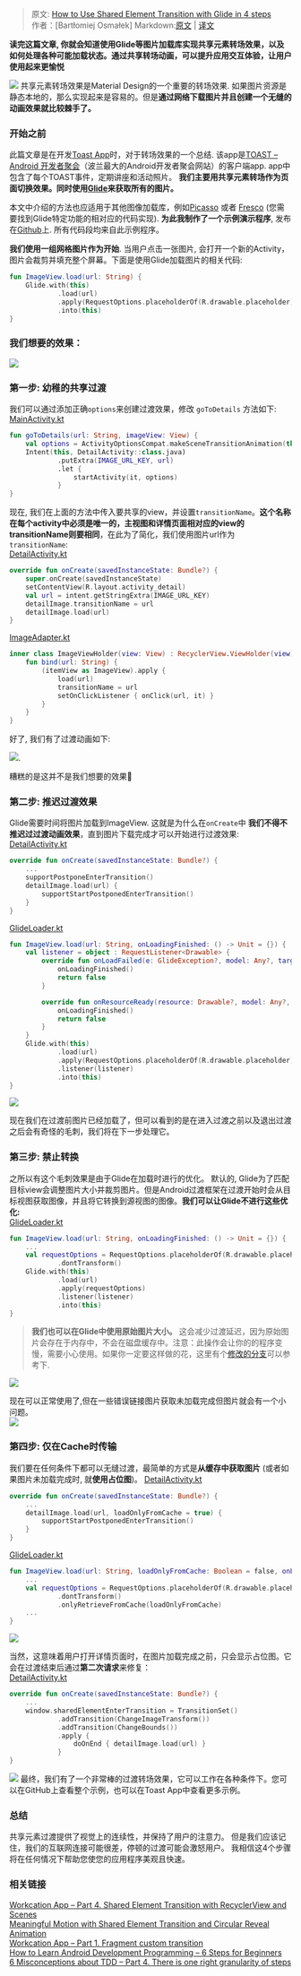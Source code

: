 > 原文: [How to Use Shared Element Transition with Glide in 4 steps](https://www.thedroidsonroids.com/blog/how-to-use-shared-element-transition-with-glide-in-4-steps)  
> 作者：[Bartłomiej Osmałek]
> Markdown:[原文](https://github.com/iamyours/Translation/blob/master/en/2.How%20to%20Use%20Shared%20Element%20Transition%20with%20Glide%20in%204%20steps.md) | [译文](https://github.com/iamyours/Translation/blob/master/zh/2.%E5%9B%9B%E6%AD%A5%E9%80%9A%E8%BF%87Glide%E5%AE%9E%E7%8E%B0%E5%85%B1%E4%BA%AB%E5%85%83%E7%B4%A0%E8%BD%AC%E5%9C%BA%E6%95%88%E6%9E%9C.md)


**读完这篇文章, 你就会知道使用Glide等图片加载库实现共享元素转场效果，以及如何处理各种可能加载状态。通过共享转场动画，可以提升应用交互体验，让用户使用起来更愉悦**  

![](https://www.thedroidsonroids.com/wp-content/uploads/2018/03/Glide-blogpost-e1523968204264-750x375.jpg)
共享元素转场效果是Material Design的一个重要的转场效果. 如果图片资源是静态本地的，那么实现起来是容易的。但是**通过网络下载图片并且创建一个无缝的动画效果就比较棘手了。**

### 开始之前
此篇文章是在开发[Toast App](https://play.google.com/store/apps/details?id=pl.droidsonroids.toast)时，对于转场效果的一个总结. 该app是[TOAST – Android 开发者聚会](https://www.facebook.com/toastwroclaw/)（波兰最大的Android开发者聚会网站）的客户端app. app中包含了每个TOAST事件，定期讲座和活动照片。 **我们主要用共享元素转场作为页面切换效果。同时使用[Glide](https://bumptech.github.io/glide/)来获取所有的图片。**

本文中介绍的方法也应适用于其他图像加载库，例如[Picasso](https://square.github.io/picasso/) 或者 [Fresco](http://frescolib.org/) (您需要找到Glide特定功能的相对应的代码实现). **为此我制作了一个示例演示程序**, 发布在[Github](Github)上. 所有代码段均来自此示例程序。 

**我们使用一组网格图片作为开始**. 当用户点击一张图片, 会打开一个新的Activity，图片会裁剪并填充整个屏幕。下面是使用Glide加载图片的相关代码:

``` kotlin
fun ImageView.load(url: String) {
    Glide.with(this)
            .load(url)
            .apply(RequestOptions.placeholderOf(R.drawable.placeholder))
            .into(this)
}
```
### 我们想要的效果：
![](https://media.giphy.com/media/pb1pyVi9DnfVi0KZsE/giphy.gif) 

### 第一步: 幼稚的共享过渡
我们可以通过添加正确`options`来创建过渡效果，修改 `goToDetails` 方法如下:  
[MainActivity.kt](https://gist.github.com/Nonda95/53e7b976e77c7adcba53f1c3ca19a174#file-mainactivity-kt)
``` kotlin
fun goToDetails(url: String, imageView: View) {
    val options = ActivityOptionsCompat.makeSceneTransitionAnimation(this, imageView, imageView.transitionName).toBundle()
    Intent(this, DetailActivity::class.java)
            .putExtra(IMAGE_URL_KEY, url)
            .let {
                startActivity(it, options)
            }
}
```

现在, 我们在上面的方法中传入要共享的view，并设置`transitionName`。**这个名称在每个activity中必须是唯一的，主视图和详情页面相对应的view的transitionName则要相同**，在此为了简化，我们使用图片url作为`transitionName`:  
[DetailActivity.kt](https://gist.github.com/Nonda95/22c4206ee838bb483b782285d7f92e61#file-detailactivity-kt)
``` kotlin
override fun onCreate(savedInstanceState: Bundle?) {
    super.onCreate(savedInstanceState)
    setContentView(R.layout.activity_detail)
    val url = intent.getStringExtra(IMAGE_URL_KEY)
    detailImage.transitionName = url
    detailImage.load(url)
}
```
[ImageAdapter.kt](https://gist.github.com/Nonda95/22c4206ee838bb483b782285d7f92e61#file-imageadapter-kt)
``` kotlin
inner class ImageViewHolder(view: View) : RecyclerView.ViewHolder(view) {
    fun bind(url: String) {
        (itemView as ImageView).apply {
            load(url)
            transitionName = url
            setOnClickListener { onClick(url, it) }
        }
    }
}
```
好了, 我们有了过渡动画如下:  

![](https://media.giphy.com/media/B2TTV3XNP9nnlGS19d/giphy.gif). 

糟糕的是这并不是我们想要的效果🙁  

### 第二步: 推迟过渡效果
Glide需要时间将图片加载到ImageView. 这就是为什么在`onCreate`中 **我们不得不推迟过过渡动画效果**，直到图片下载完成才可以开始进行过渡效果:
[DetailActivity.kt](https://gist.github.com/Nonda95/29a4904be147ddb3466a628c649a88c3#file-detailactivity-kt)
``` kotlin
override fun onCreate(savedInstanceState: Bundle?) {
    ...
    supportPostponeEnterTransition()
    detailImage.load(url) {
        supportStartPostponedEnterTransition()
    }
}
```
[GlideLoader.kt](https://gist.github.com/Nonda95/29a4904be147ddb3466a628c649a88c3#file-glideloader-kt)
``` kotlin
fun ImageView.load(url: String, onLoadingFinished: () -> Unit = {}) {
    val listener = object : RequestListener<Drawable> {
        override fun onLoadFailed(e: GlideException?, model: Any?, target: Target<Drawable>?, isFirstResource: Boolean): Boolean {
            onLoadingFinished()
            return false
        }

        override fun onResourceReady(resource: Drawable?, model: Any?, target: Target<Drawable>?, dataSource: DataSource?, isFirstResource: Boolean): Boolean {
            onLoadingFinished()
            return false
        }
    }
    Glide.with(this)
            .load(url)
            .apply(RequestOptions.placeholderOf(R.drawable.placeholder))
            .listener(listener)
            .into(this)
}
```
![](https://media.giphy.com/media/1mgP2w8cu8b5vxsdUY/giphy.gif)

现在我们在过渡前图片已经加载了，但可以看到的是在进入过渡之前以及退出过渡之后会有奇怪的毛刺，我们将在下一步处理它。  

### 第三步: 禁止转换

之所以有这个毛刺效果是由于Glide在加载时进行的优化。 默认的, Glide为了匹配目标view会调整图片大小并裁剪图片。但是Android过渡框架在过渡开始时会从目标视图获取图像，并且将它转换到源视图的图像。**我们可以让Glide不进行这些优化:**   
[GlideLoader.kt](https://gist.github.com/Nonda95/2942cc419a9ad0f7c01eb6229be35ed8#file-glideloader-kt)
``` kotlin
fun ImageView.load(url: String, onLoadingFinished: () -> Unit = {}) {
    ...
    val requestOptions = RequestOptions.placeholderOf(R.drawable.placeholder)
            .dontTransform()
    Glide.with(this)
            .load(url)
            .apply(requestOptions)
            .listener(listener)
            .into(this)
}
```

> **我们也可以在Glide中使用原始图片大小。** 这会减少过渡延迟，因为原始图片会存在于内存中，不会在磁盘缓存中。注意：此操作会让你的的程序变慢，需要小心使用。如果你一定要这样做的花，这里有个[修改的分支](https://github.com/DroidsOnRoids/GlideSharedTransition/tree/orginal-size)可以参考下.   

![](https://media.giphy.com/media/PKL7wWhDf0j8RbphHz/giphy.gif)

现在可以正常使用了,但在一些错误链接图片获取未加载完成但图片就会有一个小问题。    
![](https://media.giphy.com/media/1kTNPRQBPG9GJinzaP/giphy.gif)

### 第四步: 仅在Cache时传输
我们要在任何条件下都可以无缝过渡，最简单的方式是**从缓存中获取图片** (或者如果图片未加载完成时, 就**使用占位图**)。
[DetailActivity.kt](https://gist.github.com/Nonda95/145c9cfae9780a85d8a3f60c35853aed#file-detailactivity-kt)
``` kotlin
override fun onCreate(savedInstanceState: Bundle?) {
    ...
    detailImage.load(url, loadOnlyFromCache = true) {
        supportStartPostponedEnterTransition()
    }
}
```
[GlideLoader.kt](https://gist.github.com/Nonda95/145c9cfae9780a85d8a3f60c35853aed#file-glideloader-kt)
``` kotlin
fun ImageView.load(url: String, loadOnlyFromCache: Boolean = false, onLoadingFinished: () -> Unit = {}) {
    ...
    val requestOptions = RequestOptions.placeholderOf(R.drawable.placeholder)
            .dontTransform()
            .onlyRetrieveFromCache(loadOnlyFromCache)
    ...
}
```
![](https://media.giphy.com/media/MU3Af98As5cpUPhf9r/giphy.gif)  

当然，这意味着用户打开详情页面时，在图片加载完成之前，只会显示占位图。它会在过渡结束后通过**第二次请求**来修复：   
[DetailActivity.kt](https://gist.github.com/Nonda95/95d57d45fdf0590c3e804885ed211220#file-detailactivity-kt)
``` kotlin
override fun onCreate(savedInstanceState: Bundle?) {
    ...
    window.sharedElementEnterTransition = TransitionSet()
            .addTransition(ChangeImageTransform())
            .addTransition(ChangeBounds())
            .apply {
                doOnEnd { detailImage.load(url) }
            }
}	
```
![](https://media.giphy.com/media/521OqXH8I5SzFEKW6R/giphy.gif)
最终，我们有了一个非常棒的过渡转场效果，它可以工作在各种条件下。您可以在GitHub上查看整个示例，也可以在Toast App中查看更多示例。

### 总结
共享元素过渡提供了视觉上的连续性，并保持了用户的注意力。 但是我们应该记住，我们的互联网连接可能很差，停顿的过渡可能会激怒用户。 我相信这4个步骤将在任何情况下帮助您使您的应用程序美观且快速。

### 相关链接
[Workcation App – Part 4. Shared Element Transition with RecyclerView and Scenes](https://www.thedroidsonroids.com/blog/workcation-app-part-4-shared-element-transition-recyclerview-scenes)    
[Meaningful Motion with Shared Element Transition and Circular Reveal Animation](https://www.thedroidsonroids.com/blog/meaningful-motion-with-shared-element-transition-and-circular-reveal-animation)  
[Workcation App – Part 1. Fragment custom transition](https://www.thedroidsonroids.com/blog/workcation-app-part-1-fragments-custom-transition)  
[How to Learn Android Development Programming – 6 Steps for Beginners](https://www.thedroidsonroids.com/blog/how-to-learn-android-development-programming)  
[6 Misconceptions about TDD – Part 4. There is one right granularity of steps](https://www.thedroidsonroids.com/blog/6-misconceptions-about-tdd-part-4-steps-size)  
